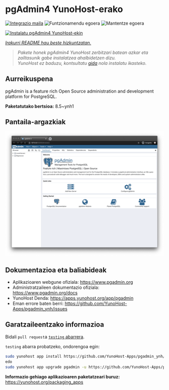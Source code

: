 <!--
Ohart ongi: README hau automatikoki sortu da <https://github.com/YunoHost/apps/tree/master/tools/readme_generator>ri esker
EZ editatu eskuz.
-->

# pgAdmin4 YunoHost-erako

[![Integrazio maila](https://dash.yunohost.org/integration/pgadmin.svg)](https://dash.yunohost.org/appci/app/pgadmin) ![Funtzionamendu egoera](https://ci-apps.yunohost.org/ci/badges/pgadmin.status.svg) ![Mantentze egoera](https://ci-apps.yunohost.org/ci/badges/pgadmin.maintain.svg)

[![Instalatu pgAdmin4 YunoHost-ekin](https://install-app.yunohost.org/install-with-yunohost.svg)](https://install-app.yunohost.org/?app=pgadmin)

*[Irakurri README hau beste hizkuntzatan.](./ALL_README.md)*

> *Pakete honek pgAdmin4 YunoHost zerbitzari batean azkar eta zailtasunik gabe instalatzea ahalbidetzen dizu.*  
> *YunoHost ez baduzu, kontsultatu [gida](https://yunohost.org/install) nola instalatu ikasteko.*

## Aurreikuspena

pgAdmin is a feature rich Open Source administration and development platform for PostgreSQL.


**Paketatutako bertsioa:** 8.5~ynh1

## Pantaila-argazkiak

![pgAdmin4(r)en pantaila-argazkia](./doc/screenshots/pgadmin4-welcome-light.png)

## Dokumentazioa eta baliabideak

- Aplikazioaren webgune ofiziala: <https://www.pgadmin.org>
- Administratzaileen dokumentazio ofiziala: <https://www.pgadmin.org/docs>
- YunoHost Denda: <https://apps.yunohost.org/app/pgadmin>
- Eman errore baten berri: <https://github.com/YunoHost-Apps/pgadmin_ynh/issues>

## Garatzaileentzako informazioa

Bidali `pull request`a [`testing` abarrera](https://github.com/YunoHost-Apps/pgadmin_ynh/tree/testing).

`testing` abarra probatzeko, ondorengoa egin:

```bash
sudo yunohost app install https://github.com/YunoHost-Apps/pgadmin_ynh/tree/testing --debug
edo
sudo yunohost app upgrade pgadmin -u https://github.com/YunoHost-Apps/pgadmin_ynh/tree/testing --debug
```

**Informazio gehiago aplikazioaren paketatzeari buruz:** <https://yunohost.org/packaging_apps>
